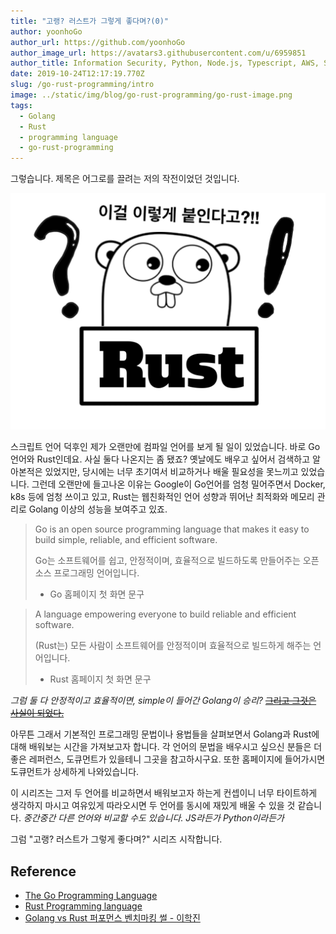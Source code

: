 ```yaml
---
title: "고랭? 러스트가 그렇게 좋다며?(0)"
author: yoonhoGo
author_url: https://github.com/yoonhoGo
author_image_url: https://avatars3.githubusercontent.com/u/6959851
author_title: Information Security, Python, Node.js, Typescript, AWS, Serverless, Container(Docker, Kubernetes), GraphQL, OAuth2.0. @witherion
date: 2019-10-24T12:17:19.770Z
slug: /go-rust-programming/intro
image: ../static/img/blog/go-rust-programming/go-rust-image.png
tags:
  - Golang
  - Rust
  - programming language
  - go-rust-programming
---
```


그렇습니다. 제목은 어그로를 끌려는 저의 작전이었던 것입니다.

<!--truncate-->

![Golang과 Rust](../static/img/blog/go-rust-programming/go-rust-image.png)

스크립트 언어 덕후인 제가 오랜만에 컴파일 언어를 보게 될 일이 있었습니다. 바로 Go언어와 Rust인데요.
사실 둘다 나온지는 좀 됐죠? 옛날에도 배우고 싶어서 검색하고 알아본적은 있었지만, 당시에는 너무 초기여서 비교하거나 배울 필요성을 못느끼고 있었습니다.
그런데 오랜만에 들고나온 이유는 Google이 Go언어를 엄청 밀어주면서 Docker, k8s 등에 엄청 쓰이고 있고, Rust는 웹친화적인 언어 성향과 뛰어난 최적화와 메모리 관리로 Golang 이상의 성능을 보여주고 있죠.

> Go is an open source programming language that makes it easy to build simple, reliable, and efficient software.
>
> Go는 소프트웨어를 쉽고, 안정적이며, 효율적으로 빌드하도록 만들어주는 오픈소스 프로그래밍 언어입니다.
>
> - Go 홈페이지 첫 화면 문구

> A language empowering everyone to build reliable and efficient software.
>
> (Rust는) 모든 사람이 소프트웨어를 안정적이며 효율적으로 빌드하게 해주는 언어입니다.
>
> - Rust 홈페이지 첫 화면 문구

_그럼 둘 다 안정적이고 효율적이면, simple이 들어간 Golang이 승리?_ ~~[그리고 그것은 사실이 되었다.](https://blog.stibee.com/golang-vs-rust-%ED%8D%BC%ED%8F%AC%EB%A8%BC%EC%8A%A4-%EB%B2%A4%EC%B9%98%EB%A7%88%ED%82%B9-%EC%8D%B0-bac94bc26e2e)~~

아무튼 그래서 기본적인 프로그래밍 문법이나 용법들을 살펴보면서 Golang과 Rust에 대해 배워보는 시간을 가져보고자 합니다.
각 언어의 문법을 배우시고 싶으신 분들은 더 좋은 레퍼런스, 도큐먼트가 있을테니 그곳을 참고하시구요. 또한 홈페이지에 들어가시면 도큐먼트가 상세하게 나와있습니다.

이 시리즈는 그저 두 언어를 비교하면서 배워보고자 하는게 컨셉이니 너무 타이트하게 생각하지 마시고 여유있게 따라오시면 두 언어를 동시에 재밌게 배울 수 있을 것 같습니다. _중간중간 다른 언어와 비교할 수도 있습니다. JS라든가 Python이라든가_

그럼 "고랭? 러스트가 그렇게 좋다며?" 시리즈 시작합니다.

## Reference

- [The Go Programming Language](https://golang.org/)
- [Rust Programming language](https://www.rust-lang.org/)
- [Golang vs Rust 퍼포먼스 벤치마킹 썰 - 이학진](https://blog.stibee.com/golang-vs-rust-%ED%8D%BC%ED%8F%AC%EB%A8%BC%EC%8A%A4-%EB%B2%A4%EC%B9%98%EB%A7%88%ED%82%B9-%EC%8D%B0-bac94bc26e2e)

